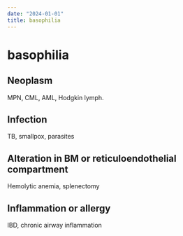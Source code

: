 ```yaml
---
date: "2024-01-01"
title: basophilia
---
```


# basophilia

## Neoplasm

MPN, CML, AML, Hodgkin lymph.

## Infection

TB, smallpox, parasites

## Alteration in BM or reticuloendothelial compartment

Hemolytic anemia, splenectomy

## Inflammation or allergy

IBD, chronic airway inflammation
